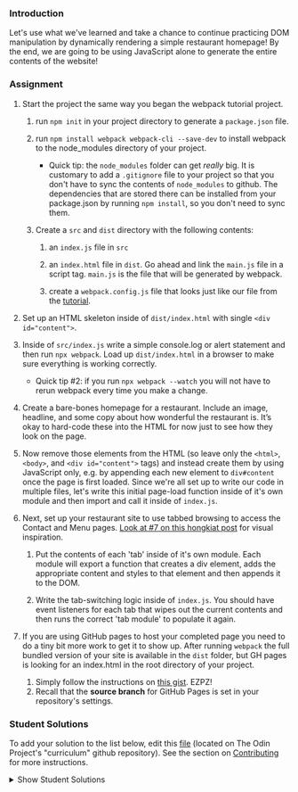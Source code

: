 ### Introduction
Let's use what we've learned and take a chance to continue practicing DOM manipulation by dynamically rendering a simple restaurant homepage! By the end, we are going to be using JavaScript alone to generate the entire contents of the website!

### Assignment

<div class="lesson-content__panel" markdown="1">

1. Start the project the same way you began the webpack tutorial project.
    1. run `npm init` in your project directory to generate a `package.json` file.
    
    1. run `npm install webpack webpack-cli --save-dev` to install webpack to the node_modules directory of your project.
   
        - Quick tip: the `node_modules` folder can get _really_ big. It is customary to   add a `.gitignore` file to your project so that you don't have to sync the contents of `node_modules` to github. The dependencies that are stored there can be installed from your package.json by running `npm install`, so you don't need to sync them.  
      
    1. Create a `src` and `dist` directory with the following contents:
        1. an `index.js` file in `src`
    
        1. an `index.html` file in `dist`. Go ahead and link the `main.js` file in a script tag. `main.js` is the file that will be generated by webpack.
      
        1. create a `webpack.config.js` file that looks just like our file from the [tutorial](https://webpack.js.org/guides/getting-started/#using-a-configuration).
   
1. Set up an HTML skeleton inside of `dist/index.html` with single `<div id="content">`.

1. Inside of `src/index.js` write a simple console.log or alert statement and then run `npx webpack`. Load up `dist/index.html` in a browser to make sure everything is working correctly.

    - Quick tip #2: if you run `npx webpack --watch` you will not have to rerun webpack every time you make a change.
   
1. Create a bare-bones homepage for a restaurant. Include an image, headline, and some copy about how wonderful the restaurant is. It’s okay to hard-code these into the HTML for now just to see how they look on the page.


1. Now remove those elements from the HTML (so leave only the `<html>`, `<body>`, and `<div id="content">` tags) and instead create them by using JavaScript only, e.g. by appending each new element to `div#content` once the page is first loaded. Since we're all set up to write our code in multiple files, let's write this initial page-load function inside of it's own module and then import and call it inside of `index.js`.

1. Next, set up your restaurant site to use tabbed browsing to access the Contact and Menu pages. [Look at #7 on this hongkiat post](http://www.hongkiat.com/blog/50-nice-clean-css-tab-based-navigation-scripts/) for visual inspiration.

    1. Put the contents of each 'tab' inside of it's own module. Each module will export a function that creates a div element, adds the appropriate content and styles to that element and then appends it to the DOM.
   
    1. Write the tab-switching logic inside of `index.js`. You should have event listeners for each tab that wipes out the current contents and then runs the correct 'tab module' to populate it again.
   
1. If you are using GitHub pages to host your completed page you need to do a tiny bit more work to get it to show up. After running `webpack` the full bundled version of your site is available in the `dist` folder, but GH pages is looking for an index.html in the root directory of your project.

    1. Simply follow the instructions on [this gist](https://gist.github.com/cobyism/4730490). EZPZ!
    1. Recall that the __source branch__ for GitHub Pages is set in your repository's settings.
</div>

### Student Solutions
To add your solution to the list below, edit this [file](https://github.com/TheOdinProject/curriculum/blob/master/javascript/organizing-js/restaurant-project.md) (located on The Odin Project's "curriculum" github repository). See the section on [Contributing](http://github.com/TheOdinProject/curriculum/blob/master/contributing.md) for more instructions.

<details markdown="block">
  <summary> Show Student Solutions </summary>

- Add your solution below this line!
- [Phillip's Solution](https://github.com/PhillipUg/restaurant-page) - [View in Browser](https://phillipug.github.io/restaurant-page/)
- [j-coen's Solution](https://github.com/J-coen/odin-restaurant) - [View in Browser](https://j-coen.github.io/odin-restaurant/)
- [hd505495's Solution](https://github.com/hd505495/restaurant-page) - [View in Browser](https://hd505495.github.io/restaurant-page/)
- [Christopher Amanor's Solution](https://github.com/krys2fa/restaurant-home-page) - [View in Browser](https://krys2fa.github.io/restaurant-home-page/)
- [Lucas-Bide's Solution](https://github.com/Lucas-Bide/odin-restaurant) - [View in Browser](https://lucas-bide.github.io/odin-restaurant/#)
- [Clumsyknight's Solution](https://github.com/Clumsynite/js-restaurant-page) - [View in Browser](https://clumsynite.github.io/js-restaurant-page/)
- [Dovi Maj's Solution](https://github.com/DoviMaj/restaurant) - [View in Browser](https://dovimaj.github.io/restaurant/)
- [Spha's Solution](https://github.com/Spha88/project_three_restaurant_page) - [View in Browser](http://eatilicious.netslate.co.za/)
- [justonhart's Solution](https://github.com/justonhart/RestaurantPage) - [View in Browser](https://justonh.art/RestaurantPage/)
- [LucasNativo's Solution](https://github.com/lucasnativo/project_restaurant) - [View in Browser](https://lucasnativo.github.io/project_restaurant/)
- [Dean Oh's Solution](https://github.com/JuicyMelon/Harby-Restaurant) - [View in Browser](https://juicymelon.github.io/Harby-Restaurant/)
- [stefank-29's Solution](https://github.com/stefank-29/Restaurant-Site) - [View in Browser](https://stefank-29.github.io/Restaurant-Site/)
- [miknick's Solution](https://github.com/miknick/Restaurant-Page) - [View in Browser](https://miknick.github.io/Restaurant-Page/index.html)
- [2598Nitz's Solution](https://github.com/2598Nitz/restaurant-page) - [View in Browser](https://2598nitz.github.io/restaurant-page/)
- [Bertil Tandayamo's Solution](https://github.com/bertil291utn/restaurant-page) - [View in Browser](https://bertil291utn.github.io/restaurant-page/#)
- [afzaman's Solution](https://github.com/afzaman/restaurant) - [View in Browser](https://afzaman.github.io/restaurant/)
- [Abdel Pérez's Solution](https://github.com/abdelp/restaurant-page-js)
- [Hippo's solution](https://ahippowhoprograms.github.io/restaurantJS/dist/#home_content) - [View in Browser](https://ahippowhoprograms.github.io/restaurantJS/dist/#home_content)
- [fillingthemoon's Solution](https://github.com/fillingthemoon/restaurant-page) - [View in Browser](https://fillingthemoon.github.io/restaurant-page/)
- [ray0h's Solution](https://github.com/ray0h/RestaurantPage) - [View in Browser](https://ray0h.github.io/RestaurantPage)
- [Stéphane's Solution](https://github.com/stephanewillems/restaurantpage) - [View in Browser](https://stephanewillems.github.io/restaurantpage/)
- [talastree's Solution](https://github.com/talastree/TOP-restaurant) - [View in Browser](https://htmlpreview.github.io/?https://github.com/talastree/TOP-restaurant/blob/master/dist/index.html)
- [benjamin-gambling's Solution](https://github.com/benjamin-gambling/restaurant) - [View in Browser](https://benjamin-gambling.github.io/restaurant/)
- [fviccia's Solution](https://github.com/fviccia/restaurant-page) - [View in Browser](https://fviccia-restaurant-page.netlify.app/)
- [Rizwans's Solution](https://github.com/xRizwan/restaurant/) - [View in Browser](https://xrizwan.github.io/restaurant/)
- [notstoe's Solution](https://github.com/notstoe/restaurant-page) - [View in Browser](https://notstoe.github.io/restaurant-page/)
- [faishalirwn's Solution](https://github.com/faishalirwn/restaurant-page) - [View in Browser](https://faishalirwn.github.io/restaurant-page/)
- [hridaykedia's Solution](https://github.com/hridaykedia/Restaurant) - [View in Browser](https://hridaykedia.github.io/Restaurant/)
- [vonhoro's Solution](https://github.com/vonhoro/Restaurant) - [View in Browser](https://vonhoro.github.io/Restaurant/)
- [s92xiong's Solution](https://github.com/s92xiong/restaurant-page) - [View in Browser](https://s92xiong.github.io/restaurant-page/)
- [pklepa's Solution](https://github.com/pklepa/small-restaurant) - [View in Browser](https://pklepa.github.io/small-restaurant/)
- [Tomodi98's Solution](https://github.com/Tomodi98/restaurant-page) - [View in Browser](https://tomodi98.github.io/restaurant-page/)
- [Jared Solution](https://github.com/jaredaritter/restaurant-homepage) - [View in Browser](https://jaredaritter.github.io/restaurant-homepage/)
- [Salvador Villalon Solution](https://github.com/salvillalon45/theOdinProject-RestaurantPage)
- [Omar Mansour Solution](https://github.com/zamanstrosity-cell/restaurant-page) - [View in Browser](https://zamanstrosity-cell.github.io/restaurant-page/)
- [RobisonWebDev Solution](https://github.com/robisonwebdev/Restaurant-Page) - [View in Browser](http://davidrulonrobison.com/Restaurant-Page/)
- [Osechi3's Solution](https://github.com/osechi3/restaurant-page) - [View in Browser](https://osechi3.github.io/restaurant-page/)
- [Jaswant Rathod's Solution](https://github.com/zarc1411/RestaurantPage) - [View in Browser](https://zarc1411.github.io/RestaurantPage/)
- [Ideopunk's Solution](https://github.com/Ideopunk/restaurant) - [View in Browser](https://ideopunk.github.io/restaurant/)
- [Andreaiaia's Solution](https://github.com/andreaiaia/restaurantPage) - [View in Browser](https://andreaiaia.github.io/restaurantPage/)
- [Kevin's Solution](https://github.com/Kevin-Satti-Projects/Projects/tree/master/Restaurant) - [View in Browser](https://kevin-satti-projects.github.io/Projects/Restaurant/dist/)
- [Paul's Solution](https://github.com/ppayne12/beadshop/) - [View in Browser](https://ppayne12.github.io/beadshop/)
- [Platyphyllum's Solution](https://github.com/marboleda/restaurant) - [View in Browser](https://marboleda.github.io/restaurant/)
- [Alex Cole's Solution](https://github.com/AlexJ-Cole/RestaurantPage) - [View in Browser](https://alexj-cole.github.io/RestaurantPage/)
- [narek's solution](https://github.com/narekokr/restaurant) - [View in Browser](https://narekokr.github.io/restaurant)
- [Andres Ruiz's Solution](https://github.com/Andrsrz/restaurant-page) - [View in Browser](https://andrsrz.github.io/restaurant-page/)
- [HeliumAce's Solution](https://github.com/HeliumAce/resto-page-modules) - [View in Browser](https://heliumace.github.io/resto-page-modules/)
- [Andrija Jelenkovic's Solution](https://github.com/Amdrija/restaurantPage) - [View in Browser](https://amdrija.github.io/restaurantPage/)
- [guyroberts21's Solution](https://github.com/guyroberts21/Restaurant-Page) - [View in Browser](https://guyroberts21.github.io/Restaurant-Page/)
- [Chun's Solution](https://github.com/ashchunfai/restaurant-page) - [View in Browser](https://ashchunfai.github.io/restaurant-page/)
- [LenaChestnut's Solution](https://github.com/LenaChestnut/restaurant_page) - [View in Browser](https://lenachestnut.github.io/restaurant_page/)
- [Diane998's Solution](https://github.com/Diane998/restaurant-page) - [View in Browser](https://diane998.github.io/restaurant-page/)
- [Austin's Solution](https://github.com/cudworth/restaurant-page) - [View in Browser](https://cudworth.github.io/restaurant-page/dist/index)
- [Lucio's Solution](https://github.com/JCarlosLucio/restaurant-page) - [View in Browser](https://jcarloslucio.github.io/restaurant-page/)
- [MarcoDSilva's Solution](https://github.com/MarcoDSilva/Restaurant_Page) - [View in Browser](https://marcodsilva.github.io/Restaurant_Page/dist/)
- [Carl D'Oleo-Lundgren's Solution](https://github.com/carldoleolundgren/restaurant-page) - [View in Browser](https://carldoleolundgren.github.io/restaurant-page/)
- [hu-ng's Solution](https://github.com/hu-ng/simple-restaurant) - [View in Browser](https://hu-ng.github.io/simple-restaurant/)
- [Walmart-cashier's Solution](https://github.com/Walmart-cashier/restaurant-page) - [View in Browser](https://walmart-cashier.github.io/restaurant-page/)
- [rlaake's Solution](https://rlaake.github.io/Restaurant-Page/)
- [Zayeer's Solution](https://github.com/Zayeer/restaurant-page) - [View in Browser](https://zayeer.github.io/restaurant-page/#)
- [TunzTunzTunz's Solution](https://github.com/tunztunztunz/restaraunt-exercise) - [View in Browser](https://tunztunztunz.github.io/restaraunt-exercise/)
- [AJMcDee's Solution](github.com/AJMcDee/restaurantExample) - [View in Browser](https://ajmcdee.github.io/restaurantExample/)
- [Lexolf's Solution](https://github.com/lexolf/restaurant-page) - [View in Browser](https://lexolf.github.io/restaurant-page/)
- [Andrea's Solution](https://github.com/fioriandrea/restaurant) - [View in Browser](https://fioriandrea.github.io/restaurant/)
- [Arf65's Solution](https://github.com/arf65/restaurant-homepage) - [View in Browser](https://arf65.github.io/restaurant-homepage/)
- [Denis Oluka's Solution](https://github.com/OlukaDenis/restaurant-page) - [View in Browser](https://dennys.netlify.app/)
- [Sherman's Solution](https://github.com/shermansjliu/project-restaurant-page) - [View in Browser](https://shermansjliu.github.io/project-restaurant-page/)
- [jdonahhue135's Solution](https://github.com/jdonahue135/restaurant-page) - [View in Browser](https://jdonahue135.github.io/restaurant-page/)
- [jc's Solution](https://github.com/avazkhan2808/project-restaurant) - [View in Browser](https://avazkhan2808.github.io/project-restaurant/)
- [Nick Haras' Solution](https://github.com/macnick/restaurant-page) - [View in Browser](https://macnick.github.io/Restaurant-Page/)
- [Muhymenul Haque's Solution](https://github.com/muhymenulhaque/restaurant-page) - [View in Browser](https://muhymenulhaque.github.io/restaurant-page/)
- [Joe's Solution](https://github.com/JosephPBallantyne/odinRestaurant) - [View in Browser](https://josephpballantyne.github.io/odinRestaurant/)
- [Edd Sansome's Solution](https://github.com/casualc0der/restaurant-project/) - [View in Browser](https://casualc0der.github.io/restaurant-project/)
- [eapenzacharias's Solution](https://github.com/Lenn-e/restaurant-page) - [View in Browser](https://lenn-e.github.io/restaurant-page/)
- [eapenzacharias's Solution](https://github.com/eapenzacharias/Restaurant-Theme) - [View in Browser](https://eapenzacharias.github.io/Restaurant-Theme/index.html)
- [Odunsi Joseph's Solution](https://github.com/dhatguy/restaurant-page) - [View in Browser](https://dhatguy.github.io/restaurant-page/)
- [clavierbulb-green's Solution](https://github.com/clavierbulb-green/Bulb-s-Restaurant-Page) - [View in Browser](https://clavierbulb-green.github.io/Bulb-s-Restaurant-Page/)
- [Langarus' Solution](https://github.com/langarus/restaurant_webpage_with_JS) - [View in Browser](https://langarus.github.io/restaurant_webpage_with_JS/)
- [Muhammad Ahmad's Solution](https://github.com/thisisMAhmad/restaurant-homepage) - [View in Browser](https://thisismahmad.github.io/restaurant-homepage/)
- [Katarzyna Kaswen-Wilk's solution](https://github.com/kikupiku/restaurant-page) - [View in Browser](https://kikupiku.github.io/restaurant-page/)
- [Padraig O'Rúis's solution](https://github.com/anarchomushroom/js-restaurant) - [View in Browser](https://anarchomushroom.github.io/js-restaurant/)
- [Joshysmart's Solution](https://github.com/joshysmart/restaurant-page) - [View in Browser](https://joshysmart.github.io/restaurant-page/)
- [JoeDravarol's and nearmint's Solution](https://github.com/nearmint/restaurant) - [View in Browser](https://nearmint.github.io/restaurant/)
- [chickenwing123's Solution](https://github.com/chickenwings123/Webpack-Restaurant) - [View in Browser](https://chickenwings123.github.io/Webpack-Restaurant/)
- [Kris Tobiasson's 3D Solution](https://github.com/highpockets/restaurant.git) - [View in Browser](https://highpockets.github.io/restaurant/)
- [tracy2811's Solution](https://github.com/tracy2811/restaurant-page) - [View in Browser](https://tracy2811.github.io/restaurant-page/)
- [Simon's Solution](https://github.com/Sim-frpt/restaurant-page) - [View in Browser](https://sim-frpt.github.io/restaurant-page/)
- [James's Solution](https://github.com/ericksen-github/restaurant_page) - [View in Browser](https://ericksen-github.github.io/restaurant_page/)
- [jfr's Solution](https://github.com/jfrcom/restaurant-page) - [View in Browser](https://jfrcom.github.io/restaurant-page/index.html)
- [Zakariye Yusuf's Solution](https://github.com/ZYusuf10/restrauntPage) - [View in Browser](https://zyusuf10.github.io/restrauntPage/)
- [Kevin Vuong's Solution](https://github.com/fffear/restaurant-page-project-js) - [View in Browser](https://fffear.github.io/restaurant-page-project-js/)
- [Hassanbhb's Solution](https://github.com/Hassanbhb/Vegi) - [View in Browser](https://hassanbhb.github.io/Vegi/)
- [Braxton's Solution](https://github.com/braxtonlemmon/restaurant-page) - [View in Browser](https://braxtonlemmon.github.io/restaurant-page/)
- [Julio's Solution](https://github.com/julio22b/restaurant-page) - [View in Browser](https://julio22b.github.io/restaurant-page/)
- [Esteban's Solution](https://github.com/estebanmoroy/restaurant-page) - [View in Browser](https://estebanmoroy.github.io/restaurant-page)
- [Luky's Solution](https://github.com/lcyne/restaurant-page) - [View in Browser](https://lcyne.github.io/restaurant-page)
- [Igorashs's Solution](https://github.com/igorashs/restaurant-page) - [View in Browser](https://igorashs.github.io/restaurant-page/)
- [Jacavena's Solution](https://github.com/Jacavena/restaurant-page) - [View in Browser](https://jacavena.github.io/restaurant-page/)
- [Etheon's Solution](https://github.com/Etheonor/TOP-Restaurant-page) - [View in Browser](https://etheonor.github.io/TOP-Restaurant-page/)
- [bollinca's Solution](https://github.com/bollinca/restaurant-page) - [View in Browser](https://bollinca.github.io/restaurant-page/)
- [Vedat's Solution](https://github.com/mvedataydin/restaurant-page) - [View in Browser](https://mvedataydin.github.io/restaurant-page/)
- [Eljoey's Solution](https://github.com/eljoey/Restaurant-Page) - [View in Browser](https://eljoey.github.io/Restaurant-Page/)
- [Solodov's solution](https://github.com/solodov-dev/restaurant) - [View in Browser](https://solodov-dev.github.io/restaurant/)
- [Bojo's solution](https://github.com/BojoZahariev/restaurant_page) - [View in Browser](https://bojozahariev.github.io/restaurant_page/)
- [Henry Kirya's solution](https://github.com/harrika/restaurant) - [View in Browser](https://harrika.github.io/restaurant/)
- [Ben's solution](https://github.com/Koshoo/Restaurant-page) - [View in Browser](https://koshoo.github.io/Restaurant-page/)
- [Djo1e's solution](https://github.com/Djo1e/restaurant) - [View in Browser](https://djo1e.github.io/restaurant/)
- [John Kripp's Solution](https://github.com/JohnKripp/Restaurant-Page) - [View in Browser](https://johnkripp.github.io/Restaurant-Page/)
- [Simon Tharby's solution](https://github.com/jinjagit/restaurant) - [View in browser](https://jinjagit.github.io/restaurant/)
- [ARaut9's solution](https://github.com/ARaut9/restaurant_page) - [View in Browser](https://araut9.github.io/restaurant_page/)
- [Jason McKee's solution](https://github.com/jttmckee/odin-restaurant) - [View in Browser](https://jttmckee.github.io/odin-restaurant/)
- [Ricala's solution](https://github.com/Ricala/restaurant-page) - [View in Browser](https://ricala.github.io/restaurant-page/)
- [Aggy's solution](https://github.com/atarsa/odin-restaurant) - [View in Browser](https://atarsa.github.io/odin-restaurant/)
- [Hammad Ahmed's solution](https://github.com/shammadahmed/restaurant-page) - [View in Browser](https://shammadahmed.github.io/restaurant-page)
- [Nate Dimock's solution](https://github.com/Flakari/js-restaurant) - [View in Browser](https://flakari.github.io/js-restaurant/)
- [Roman Alenskiy's solution](https://github.com/romalenskiy/restaurant-page) - [Live preview](https://romalenskiy.github.io/restaurant-page/)
- [Max Garber's solution](https://github.com/bubblebooy/Odin-Javascript/tree/master/Restaurant) - [View in Browser](https://bubblebooy.github.io/Odin-Javascript/Restaurant/dist/index.html)
- [Qin's solution](https://github.com/hyathynth/restaurant-page) - [View in Browser](https://hyathynth.github.io/restaurant-page/)
- [Javier Machin's solution](https://github.com/Javier-Machin/js-restaurant) - [View in Browser](https://javier-machin.github.io/js-restaurant/)
- [nmac's solution](https://github.com/nmacawile/js-restaurant) - [Preview](https://htmlpreview.github.io/?https://github.com/nmacawile/js-restaurant/blob/master/dist/index.html)
- [Johan Morin's Solution](https://github.com/MorrisMalone/restaurant-page) - [View In Browser](https://morrismalone.github.io/restaurant-page/)
- [brxck's solution](https://github.com/brxck/odin-restaurant) - [View in Browser](http://brockmcelroy.com/odin-restaurant/)
- [Andrew's solution](https://github.com/andrewr224/Lamuella) - [View in Browser](https://andrewr224.github.io/Lamuella)
- [theghall's solution](https://github.com/theghall/odin-restaurant) - [View in Browser](https://theghall.github.io/odin-restaurant/)
- [Jonathan Yiv's solution](https://github.com/JonathanYiv/restaurant-page) - [View in Browser](https://jonathanyiv.github.io/restaurant-page/)
- [mindovermiles262's Solution](https://github.com/mindovermiles262/luigisv2) - [View in Browser](https://mindovermiles262.github.io/luigisv2/)
- [Rob Hitt's solution](https://github.com/robhitt/restaurant-menu-node-webpack) - [View in browser](https://robhitt.github.io/restaurant-menu-node-webpack)
- [Jmooree30's solution](https://github.com/jmooree30/restaurant) - [View in browser](https://jmooree30.github.io/restaurant/)
- [codyloyd's solution](https://github.com/codyloyd/odin-restaurant) - [View in browser](http://codyloyd.com/odin-restaurant/)
- [rpalo's solution](https://github.com/rpalo/odin-restaurant) - [View in browser](https://assertnotmagic.com/odin-restaurant/)
- [Katineto's solution](https://github.com/Katineto/restaurant-page) - [View in browser](https://katineto.github.io/restaurant-page/)
- [Punnadittr's solution](https://github.com/punnadittr/restaurant_page) - [View in browser](https://punnadittr.github.io/restaurant_page/)
- [AlexFuro's Solution](https://github.com/alexfuro/odin_restaurant) - [View in Browser](https://alexfuro-restaurant.netlify.com/)
- [Kyouyatamax's solution](https://github.com/kyouyatamax/restaurantpageJS) - [View in browser](https://kyouyatamax.github.io/restaurantpageJS/)
- [Francisco Carlos's solution](https://github.com/fcarlosdev/restaurant-page) - [View in browser](https://fcarlosdev.github.io/restaurant-page/)
- [aznafro's solution](https://github.com/aznafro/restaurant) - [View in browser](https://aznafro.github.io/restaurant/)
- [Areeba's solution](https://github.com/AREEBAISHTIAQ/Restaurant-page) - [View in browser](https://areebaishtiaq.github.io/Restaurant-page/)
- [Valentino Valenti's solution](https://github.com/1ba1/restaurant-page) - [View in browser](https://1ba1.github.io/restaurant-page/)
- [Ubaid Manzoor Wani](https://github.com/Ubaid-Manzoor/Restaurant-Page) - [View in Browser](https://ubaid-manzoor.github.io/Restaurant-Page/)
- [Antonio Marcos's solution](https://github.com/AMarcosCastelo/restaurante_page) - [View in Browser](https://amarcoscastelo.github.io/restaurante_page/)
- [JamCry's solution](https://github.com/jamcry/odin-restaurant-page) - [View in Browser](https://jamcry.github.io/odin-restaurant-page/)
- [Gene Mecija's solution](https://github.com/genemecija/Restaurant) - [View in Browser](https://genemecija.github.io/Restaurant/)
- [Ryan Floyd's solution](https://github.com/MrRyanFloyd/restaurant) - [View in Browser](https://mrryanfloyd.github.io/restaurant/)
- [Harry Coburn's solution](https://github.com/mattibun/odin-restaurant)
- [Martink-rsa's solution](https://github.com/martink-rsa/restaurant-page) - [View in Browser](https://martink-rsa.github.io/restaurant-page/)
- [JoshAubrey's solution](https://github.com/JoshAubrey/restaurant-page) - [View in Browser](https://joshaubrey.github.io/restaurant-page/)
- [Aron's solution](https://github.com/aronfischer/Restaurant-page) - [View in Browser](https://aronfischer.github.io/Restaurant-page/)
- [Brendaneus' Solution](https://theodinprojects.live/courses/javascript/projects/restaurant-page)
- [Emil Dimitrov's Solution](https://github.com/edmtrv/game-page) - [View in Browser](https://edmtrv.github.io/game-page/)
- [Edehe's Solution](https://github.com/edehlol/restaurant) - [View in Browser](https://edehlol.github.io/restaurant/)
- [AlexGioff's Solution](https://github.com/AlexGioffDev/Restaurant) - [View in Browser](https://alexgioffdev.github.io/Restaurant/)
- [Supasus's Solution](https://github.com/supasus/js-restaurant-page) - [View in Browser](https://supasus.github.io/js-restaurant-page/)
- [kylazath's Solution](https://github.com/kylazath/webpack-test) - [View in Browser](https://kylazath.github.io/webpack-test/index.html)
- [mmboyce's Solution](https://github.com/mmboyce/restaurant-page) - [View in Browser](https://mmboyce.github.io/restaurant-page/)
- [Hamohuh's Solution](https://github.com/hamohuh/Restaurant) - [View in Browser](https://hamohuh.github.io/Restaurant/)
- [0xtaf's Solution](https://github.com/0xtaf/restaurant) - [View in Browser](https://0xtaf.github.io/restaurant/)
- [tomstrat's Solution](https://github.com/tomstrat/restaurant) - [View in Browser](https://tomstrat.github.io/restaurant/)
- [DamnedLag's Solution](https://github.com/Damnedlag/Project_restaurant) - [View in Browser](https://damnedlag.github.io/Project_restaurant/)
- [ricardo-gonzalez-villegas' Solution](https://github.com/ricardo-gonzalez-villegas/restaurant-page/) - [View in Browser](https://ricardo-gonzalez-villegas.github.io/restaurant-page/)
- [BunnyTheLifeguard's Solution](https://github.com/BunnyTheLifeguard/restaurant-page) - [View in Browser](https://bunnythelifeguard.github.io/restaurant-page/)
- [Y02WK's Solution](https://github.com/Y02WK/cafe_toki) - [View in Browser](https://y02wk.github.io/cafe_toki/)
- [r-hathcock's Solution](https://github.com/r-hathcock/restaurant-page)
- [Rey van den Berg's Solution](https://github.com/Rey810/restaurant-page) - [View in Browser](https://rey810.github.io/restaurant-page)
- [barrysweeney's Solution](https://github.com/barrysweeney/restaurant-site) - [View in Browser](https://barrysweeney.github.io/restaurant-site/)
- [ranmaru22's Solution](https://github.com/ranmaru22/the_odin_project/tree/master/restaurant) - [View in Browser](https://ranmaru22.github.io/the_odin_project/restaurant/dist/)
- [crongle's Solution](https://github.com/crongle/) - [View in Browser](https://crongle.github.io/restaurant/)
- [Tim Kelly's Solution](https://github.com/timkellytk/project-restaurant-page) - [View in Browser](https://timkellytk.github.io/project-restaurant-page/)
- [thecodediver's Solution](https://github.com/thecodediver/restaurant_page) - [View in Browser](https://thecodediver.github.io/restaurant_page/)
- [m-rejdych's Solution](https://github.com/m-rejdych/Restaurant-Page) - [View in Browser](https://m-rejdych.github.io/Restaurant-Page/)
- [alicee88's Solution](https://github.com/alicee88/odin-restaurant) - [View in Browser](https://alicee88.github.io/odin-restaurant/)
- [Ozan Sozuoz's Solution](https://github.com/ozansozuozgit/restaurant-page/settings) - [View in Browser](https://ozansozuozgit.github.io/restaurant-page/)
- [Matyd's Solution](https://github.com/MatyD356/restaurant-page/tree/master) - [View in Browser](https://matyd356.github.io/restaurant-page/)
- [Tristan Ross's Solution](https://github.com/TristanRoss/restaurant-page) - [View in Browser](https://tristanross.github.io/restaurant-page/)
- [FortyPercentTitanium's Solution](https://github.com/fortypercenttitanium/restaurantpage) - [View in Browser](https://fortypercenttitanium.github.io/restaurantpage/)
- [BlessedOneKobo's Solution](https://github.com/BlessedOneKobo/restaurant-page/) - [View in Browser](https://blessedonekobo.github.io/restaurant-page/)
- [jcai's Solution](https://github.com/jcai8649/restaurant_page/tree/master) - [View in Browser](https://jcai8649.github.io/restaurant_page/)
- [adilahmad321's Solution](https://github.com/adilahmad321/Restaurant-Page) - [View in Browser](https://adilahmad321.github.io/Restaurant-Page/)
- [Kmt5422's Solution](https://github.com/kmt5422/restaurant-page) - [View in Browser](https://kmt5422.github.io/restaurant-page/)
- [dyskgo's Solution](https://github.com/dyskgo/restaurant) - [View in Browser](https://dyskgo.github.io/restaurant/)
- [themetar's Solution](https://github.com/themetar/restaurant-page-top) - [View in Browser](https://themetar.github.io/restaurant-page-top/)
- [Vitaly Osipov's Solution](https://github.com/vi7ali/the-tavern) - [View in Browser](https://vi7ali.github.io/the-tavern/)
- [DurandalOne's Solution](https://github.com/DurandalOne/restaurant) - [View in Browser](https://durandalone.github.io/restaurant/)
- [hamparmin's Solution](https://github.com/hamparmin/restaurant_page) - [View in Browser](https://hamparmin.github.io/restaurant_page/)
- [flsoller's Solution](https://github.com/flsoller/restaurant-page) - [View in Browser](https://flsoller.github.io/restaurant-page/)
- [Chandra's Solution](https://github.com/CodeSurfer3022/Restaurant-page) - [View in Browser](https://codesurfer3022.github.io/Restaurant-page/)
- [alxmkh's Solution](https://github.com/alxmkh/restaurant) - [View in Browser](https://alxmkh.github.io/restaurant/)
- [Nijepa's Solution](https://github.com/nijepa/restaurant-page) - [View in Browser](https://nijepa.github.io/restaurant-page/)
- [lonewolf045's Solution](https://github.com/lonewolf045/restaurant-page) - [View in Browser](https://lonewolf045.github.io/restaurant-page/)
- [liampc's Solution](https://github.com/liampc/Restaurant-Page) - [View in Browser](https://liampc.github.io/Restaurant-Page/)
- [Martin Echenique's Solution](https://github.com/MartinEchenique/restaurant-page) - [View in Browser](https://martinechenique.github.io/restaurant-page/)
- [Danyl Matviyenko’s Solution](https://github.com/DanylMatviyenko/TheOdinProject-RestaurantPage-) - [View in Browser](https://danylmatviyenko.github.io/TheOdinProject-RestaurantPage-/)
- [victor orlunda's Solution](https://github.com/dev-opus/restuarant-page) - [View in Browser](https://dev-opus.github.io/restuarant-page/)
- [Jamesredux's Solution](https://github.com/Jamesredux/restaurant) - [View in Browser](https://jamesredux.github.io/restaurant/)
- [Sandy's Solution](https://github.com/kuosandys/restaurant-page) - [View in Browser](https://kuosandys.github.io/restaurant-page/)
- [PlayingOnGitHub's Solution](https://github.com/PlayingOnGitHub/Restaurant) - [View in Browser](https://playingongithub.github.io/Restaurant/)
- [constantinginga's Solution](https://github.com/constantinginga/restaurant-page) - [View in Browser](https://constantinginga.github.io/restaurant-page/)
- [Timework's Solution](https://github.com/Timework/restaurant) - [View in Browser](https://timework.github.io/restaurant/)
- [joankii's Solution](https://github.com/joan-kii/restaurant-page) - [View in Browser](https://joan-kii.github.io/restaurant-page/)
- [sacchan9's Solution](https://github.com/sacchan9/restaurant-page) - [View in Browser](https://sacchan9.github.io/restaurant-page/)
</details>
